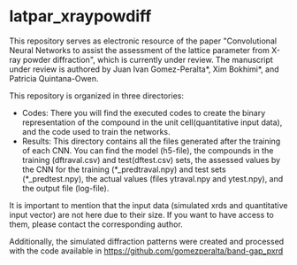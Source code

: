 # latpar_xraypowdiff

This repository serves as electronic resource of the paper "Convolutional Neural Networks to assist the assessment of the lattice parameter from X-ray powder diffraction", which is currently under review. The manuscript under review is authored by Juan Ivan Gomez-Peralta*, Xim Bokhimi*, and Patricia Quintana-Owen.

This repository is organized in three directories:

<ul>
 <li> Codes: There you will find the executed codes to create the binary representation of the compound in the unit cell(quantitative input data), and the code used to train the networks.</li>
 <li> Results: This directory contains all the files generated after the training of each CNN. You can find the model (h5-file), the compounds in the training (dftraval.csv) and test(dftest.csv) sets, the assessed values by the CNN for the training (*_predtraval.npy) and test sets (*_predtest.npy), the actual values (files ytraval.npy and ytest.npy), and the output file (log-file). </li>
</ul>

It is important to mention that the input data (simulated xrds and quantitative input vector) are not here due to their size. If you want to have access to them, please contact the corresponding author.

Additionally, the simulated diffraction patterns were created and processed with the code available in https://github.com/gomezperalta/band-gap_pxrd
